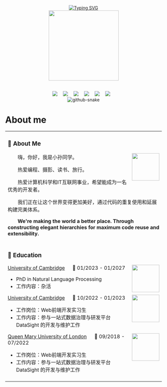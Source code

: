 <div align="center">
  
  <!-- dynamic typing effect 动态打字效果 -->
  <div>
    <a href="https://blog.sunguoqi.com/">
      <img src="https://readme-typing-svg.demolab.com?font=Fira+Code&pause=1000&center=true&random=false&width=500&lines=Welcome+to+Zongqian+(Mark)+Li's+homepage;%E6%AC%A2%E8%BF%8E%E6%9D%A5%E5%88%B0%E6%9D%8E%E5%AE%97%E8%B0%A6%E7%9A%84%E4%B8%BB%E9%A1%B5" alt="Typing SVG" />
    </a>
  </div>

  <!-- knock code pictures 敲代码的图片 -->
  <picture>
    <source media="(prefers-color-scheme: dark)" srcset="https://cdn.jsdelivr.net/gh/sun0225SUN/sun0225SUN/assets/images/coding.gif" />
    <source media="(prefers-color-scheme: light)" srcset="https://cdn.jsdelivr.net/gh/sun0225SUN/sun0225SUN/assets/images/developer.svg" height="225px" />
    <img src="https://cdn.jsdelivr.net/gh/sun0225SUN/sun0225SUN/assets/images/coding.gif" />
  </picture>

  <!-- for beauty 留个空行好看点 -->
  <div>&nbsp;</div>
  <div>&nbsp;</div>
  
  <!-- profile logo 个人资料徽标 -->
  <div>
    <a href="https://blog.sunguoqi.com/"><img src="https://img.shields.io/badge/cam.ac.uk-Email-blue" /></a>&emsp;
    <a href="https://github.com/ZongqianLi"><img src="https://img.shields.io/badge/@ZongqianLi-Github-blue" /></a>&emsp;
    <a href="https://huggingface.co/ZongqianLi"><img src="https://img.shields.io/badge/@ZongqianLi-Huggingface-c32136" /></a>&emsp;
    <a href="https://twitter.com/Zongqian_Li"><img src="https://img.shields.io/badge/@Zongqian_Li-Twitter-07c160" /></a>&emsp;
    <a href="https://www.linkedin.com/in/zongqian-li-b0833219b/"><img src="https://img.shields.io/badge/@Zongqian_Li-Linkedin-ff69b4" /></a>&emsp;
    <a href="https://www.facebook.com/profile.php?id=100090575288484"><img src="https://img.shields.io/badge/@Zongqian_Li-Facebook-c32136" /></a>&emsp;
  </div>
  
  <!-- Snake Code Contribution Map 贪吃蛇代码贡献图 -->
  <picture>
    <source media="(prefers-color-scheme: dark)" srcset="https://cdn.jsdelivr.net/gh/sun0225SUN/sun0225SUN/profile-snake-contrib/github-contribution-grid-snake-dark.svg" />
    <source media="(prefers-color-scheme: light)" srcset="https://cdn.jsdelivr.net/gh/sun0225SUN/sun0225SUN/profile-snake-contrib/github-contribution-grid-snake.svg" />
    <img alt="github-snake" src="https://cdn.jsdelivr.net/gh/sun0225SUN/sun0225SUN/profile-snake-contrib/github-contribution-grid-snake-dark.svg" />
  </picture>

</div>

# About me

<table>
  
<tr><td>

### 🤺 About Me

<img align="right" width="88" src="https://cdn.jsdelivr.net/gh/sun0225SUN/sun0225SUN/assets/images/steven.png" />

<p>&emsp;&emsp;嗨，你好，我是小孙同学。</p>
<p>&emsp;&emsp;热爱编程、摄影、读书、旅行。</p>
<p>&emsp;&emsp;热爱计算机科学和IT互联网事业，希望能成为一名优秀的开发者。</p>
<p>&emsp;&emsp;我们正在让这个世界变得更加美好，通过代码的重复使用和延展构建完美体系。</p>
<p><strong>&emsp;&emsp;We're making the world a better place. Through constructing elegant hierarchies for maximum code reuse and extensibility.</strong></p>

</td></tr>

<tr><td>
  
### 🏢 Education

<img align="right" width="88" src="https://cdn.jsdelivr.net/gh/sun0225SUN/sun0225SUN/assets/images/tuhui.png" />

[University of Cambridge](https://www.tuhuimap.com/) &emsp; 📌 01/2023 - 01/2027
  
  - PhD in Natural Language Processing
  - 工作内容：杂活

<img align="right" width="88" src="https://cdn.jsdelivr.net/gh/sun0225SUN/sun0225SUN/assets/images/nio.png" />

[University of Cambridge](https://www.nio.cn/) &emsp; 📌 10/2022 - 01/2023
  
  - 工作岗位：Web前端开发实习生
  - 工作内容：参与一站式数据治理与研发平台 DataSight 的开发与维护工作

<img align="right" width="88" src="https://cdn.jsdelivr.net/gh/sun0225SUN/sun0225SUN/assets/images/nio.png" />

[Queen Mary University of London](https://www.nio.cn/) &emsp; 📌 09/2018 - 07/2022
  
  - 工作岗位：Web前端开发实习生
  - 工作内容：参与一站式数据治理与研发平台 DataSight 的开发与维护工作

</td></tr>

<tr><td>
